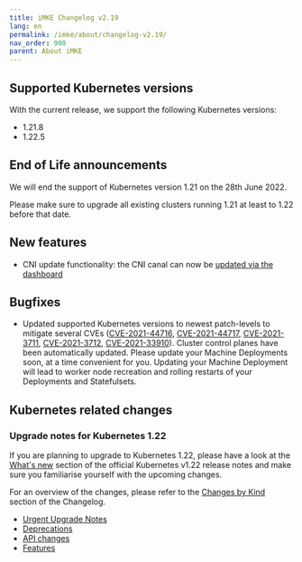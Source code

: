 ```yaml
---
title: iMKE Changelog v2.19
lang: en
permalink: /imke/about/changelog-v2.19/
nav_order: 900
parent: About iMKE
---
```


## Supported Kubernetes versions

With the current release, we support the following Kubernetes versions:

* 1.21.8
* 1.22.5

## End of Life announcements

We will end the support of Kubernetes version 1.21 on the 28th June 2022.

Please make sure to upgrade all existing clusters running 1.21 at least to 1.22 before that date.

## New features

* CNI update functionality: the CNI canal can now be [updated via the dashboard](/imke/somepath/to/the/new/docs/)

## Bugfixes

* Updated supported Kubernetes versions to newest patch-levels to mitigate several CVEs ([CVE-2021-44716](https://www.cve.org/CVERecord?id=CVE-2021-44716), [CVE-2021-44717](https://www.cve.org/CVERecord?id=CVE-2021-44717), [CVE-2021-3711](https://www.cve.org/CVERecord?id=CVE-2021-3711), [CVE-2021-3712](https://www.cve.org/CVERecord?id=CVE-2021-3712), [CVE-2021-33910](https://www.cve.org/CVERecord?id=CVE-2021-33910)). Cluster control planes have been automatically updated. Please update your Machine Deployments soon, at a time convenient for you. Updating your Machine Deployment will lead to worker node recreation and rolling restarts of your Deployments and Statefulsets.

## Kubernetes related changes

### Upgrade notes for Kubernetes 1.22

If you are planning to upgrade to Kubernetes 1.22, please have a look at the [What's new](https://github.com/kubernetes/kubernetes/blob/master/CHANGELOG/CHANGELOG-1.22.md#whats-new-major-themes) section of the official Kubernetes v1.22 release notes and make sure you familiarise yourself with the upcoming changes.

For an overview of the changes, please refer to the [Changes by Kind](https://github.com/kubernetes/kubernetes/blob/master/CHANGELOG/CHANGELOG-1.22.md#changes-by-kind-2) section of the Changelog.

* [Urgent Upgrade Notes](https://github.com/kubernetes/kubernetes/blob/master/CHANGELOG/CHANGELOG-1.22.md#urgent-upgrade-notes)
* [Deprecations](https://github.com/kubernetes/kubernetes/blob/master/CHANGELOG/CHANGELOG-1.22.md#deprecation)
* [API changes](https://github.com/kubernetes/kubernetes/blob/master/CHANGELOG/CHANGELOG-1.22.md#api-change-1)
* [Features](https://github.com/kubernetes/kubernetes/blob/master/CHANGELOG/CHANGELOG-1.22.md#feature-2)
